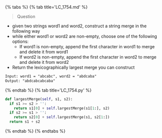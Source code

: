 {% tabs %}
{% tab title='LC_1754.md' %}

> Question

* given two strings word1 and word2, construct a string merge in the following way
* while either word1 or word2 are non-empty, choose one of the following options:
  * If word1 is non-empty, append the first character in word1 to merge and delete it from word1
  * If word2 is non-empty, append the first character in word2 to merge and delete it from word2
* Return the lexicographically largest merge you can construct

```txt
Input: word1 = "abcabc", word2 = "abdcaba"
Output: "abdcabcabcaba"
```

{% endtab %}
{% tab title='LC_1754.py' %}

```py
def largestMerge(self, s1, s2):
  if s1 >= s2 > '':
    return s1[0] + self.largestMerge(s1[1:], s2)
  if s2 >= s1 > '':
    return s2[0] + self.largestMerge(s1, s2[1:])
  return s1 + s2
```

{% endtab %}
{% endtabs %}

